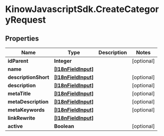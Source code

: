 # KinowJavascriptSdk.CreateCategoryRequest

## Properties
Name | Type | Description | Notes
------------ | ------------- | ------------- | -------------
**idParent** | **Integer** |  | [optional] 
**name** | [**[I18nFieldInput]**](I18nFieldInput.md) |  | 
**descriptionShort** | [**[I18nFieldInput]**](I18nFieldInput.md) |  | [optional] 
**description** | [**[I18nFieldInput]**](I18nFieldInput.md) |  | [optional] 
**metaTitle** | [**[I18nFieldInput]**](I18nFieldInput.md) |  | [optional] 
**metaDescription** | [**[I18nFieldInput]**](I18nFieldInput.md) |  | [optional] 
**metaKeywords** | [**[I18nFieldInput]**](I18nFieldInput.md) |  | [optional] 
**linkRewrite** | [**[I18nFieldInput]**](I18nFieldInput.md) |  | 
**active** | **Boolean** |  | [optional] 


